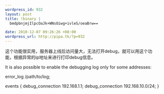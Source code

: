 ```yaml
--- 
wordpress_id: 932
layout: post
title: !binary |
  bmdpbnjmjIlpcOaJk+WNsOiwg+ivleS/oeaBrw==

date: 2010-12-07 09:26:26 +08:00
wordpress_url: http://pipa.tk/?p=932
---
```

这个功能很实用，服务器上线后访问量大，无法打开debug，就可以用这个功能，根据异常的ip地址来进行打印debug信息。

It is also possible to enable the debugging log only for some addresses:

error_log  /path/to/log;

events {
    debug_connection   192.168.1.1;
    debug_connection   192.168.10.0/24;
}
